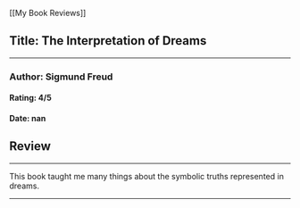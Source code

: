 [[My Book Reviews]]

 
 ## Title: The Interpretation of Dreams
 ---
 ### Author: Sigmund Freud
 #### Rating: 4/5
 #### Date: nan


 ## Review
 ---
 This book taught me many things about the symbolic truths represented in dreams.



 ---
 